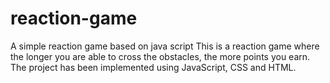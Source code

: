 # reaction-game
A simple reaction game based on java script
This is a reaction game where the longer you are able to cross the obstacles, the more points you earn. The project has been implemented using JavaScript, CSS and HTML. 
